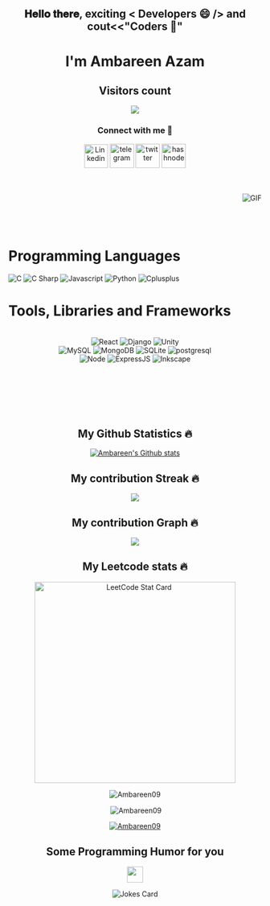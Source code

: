 <h2 align="center"> 𝐇𝐞𝐥𝐥𝐨 𝐭𝐡𝐞𝐫𝐞, exciting < Developers 😄 /> and cout<<"Coders 🥰"
  <h1 align="center"> I'm Ambareen Azam</h1>

<p align="center"> 
  <h2 align="center">Visitors count</h2>
</p>

<p align = "center">
  <img src="https://profile-counter.glitch.me/Ambareen09/count.svg" />
</p>

<h3 align="center">Connect with me 🤝</h3>
<body>
    <div class="img1">
<p align='center'>
<a href="https://www.linkedin.com/in/ambareen-azam/" target="_blank"><img src="https://icons.iconarchive.com/icons/alecive/flatwoken/64/Apps-Linkedin-icon.png" width="47" alt="Linkedin"></a>          <a href="https://t.me/Delilahx0x0" target="_blank"><img src="https://icons.iconarchive.com/icons/alecive/flatwoken/64/Apps-Telegram-icon.png" alt="telegram" width=48></a>         <a href="https://twitter.com/AzamAmbareen" target="_blank"><img src="https://icons.iconarchive.com/icons/alecive/flatwoken/64/Apps-Twitter-icon.png" alt="twitter" width=48></a>         <a href="https://instagram.com/ambareen_azam?utm_medium=copy_link" target="_blank"><img src="https://icons.iconarchive.com/icons/alecive/flatwoken/64/Apps-Instagram-icon.png" alt="hashnode" width=48></a>
<p/> <br> <br>
 <img align="right" alt="GIF" src="https://media.giphy.com/media/USV0ym3bVWQJJmNu3N/giphy.gif" /> <br> <br> <br>
    
<br>
<h1>Programming Languages</h1>
<p align="left">
  <img src="https://img.shields.io/badge/-C-F3F7FA?logo=c&logoColor=A8B9CC&style=for-the-badge&logoWidth=30" alt="C">
  <img src="https://img.shields.io/badge/-C%23-F3F7FA?logo=csharp&logoColor=239120&style=for-the-badge&logoWidth=30" alt="C Sharp">
  <img src="https://img.shields.io/badge/-Js-F3F7FA?logo=javascript&logoColor=F7DF1E&style=for-the-badge&logoWidth=30" alt="Javascript">
  <img src="https://img.shields.io/badge/-Python-F3F7FA?logo=python&logoColor=F7DF1E&style=for-the-badge&logoWidth=30" alt="Python">
  <img src="https://img.shields.io/badge/-C++-F3F7FA?logo=cplusplus&logoColor=F7DF1E&style=for-the-badge&logoWidth=30" alt="Cplusplus">
</p>
<h1>Tools, Libraries and Frameworks</h1>
<p align="center">
  
  </br>
  <img src="https://img.shields.io/badge/-ReactJs-F3F7FA?logo=react&logoColor=61DAFB&style=for-the-badge&logoWidth=30" alt="React">
  <img src="https://img.shields.io/badge/-Django-F3F7FA?logo=django&logoColor=000000&style=for-the-badge&logoWidth=30" alt="Django">
  <img src="https://img.shields.io/badge/-Unity-F3F7FA?logo=unity&logoColor=000000&style=for-the-badge&logoWidth=30" alt="Unity">
  </br>
  <img src="https://img.shields.io/badge/-MySQL-F3F7FA?logo=mysql&logoColor=4479A1&style=for-the-badge&logoWidth=30" alt="MySQL">
  <img src="https://img.shields.io/badge/-MongoDB-F3F7FA?logo=mongodb&logoColor=47A248&style=for-the-badge&logoWidth=30" alt="MongoDB">
  <img src="https://img.shields.io/badge/-SQLite-F3F7FA?logo=sqlite&logoColor=003B57&style=for-the-badge&logoWidth=30" alt="SQLite">
  <img src="https://img.shields.io/badge/-postgresql-F3F7FA?logo=postgresql&logoColor=003B57&style=for-the-badge&logoWidth=30" alt="postgresql">
  </br>
  <img src="https://img.shields.io/badge/-NodeJS-F3F7FA?logo=node.js&logoColor=009639&style=for-the-badge&logoWidth=30" alt="Node">
  <img src="https://img.shields.io/badge/-Express.js-F3F7FA?logo=Express.js&logoColor=009639&style=for-the-badge&logoWidth=30" alt="ExpressJS">
  <img src="https://img.shields.io/badge/-Inkscape-F3F7FA?logo=Inkscape&logoColor=009639&style=for-the-badge&logoWidth=30" alt="Inkscape">
</p>
      <br> <br> <br> <br> <br> <h2 align="center">My Github Statistics 🔥</h2>   
<p align="center">
<a href="https://github.com/Ambareen09">
<img align="center" alt="Ambareen's Github stats"
src="https://github-readme-stats-xi-rosy-19.vercel.app/api?username=Ambareen09&show_icons=true&hide_border=true&count_private=true&bg_color=0,Ef4050,Cf6561&title_color=000000&text_color=000000&icon_color=000000"/>
</a>

<h2 align="center">My contribution Streak 🔥</h2>
<p align="center">
  <a href="https://github.com/Iamtripathisatyam/github-readme-streak-stats">
    <img src="https://github-readme-streak-stats.herokuapp.com/?user=Ambareen09&theme=dark&hide_border=true&background=0D1117&stroke=0000"/>
  </a>
 </p>  
 <h2 align="center">My contribution Graph 🔥</h2>
<p align="center">
  <a href="https://github.com/Ambareen09">
    <img src="https://activity-graph.herokuapp.com/graph?username=Ambareen09&theme=xcode"/>
  </a>
 </p>
 <h2 align="center">My Leetcode stats 🔥</h2>
<p align="center">
  <a href="https://github.com/KnlnKS/leetcode-stats">
  <img alt="LeetCode Stat Card" src="https://apu5rh8gxk.execute-api.us-east-1.amazonaws.com/default/leetcode-stats?username=d3l1l4h" width="400"/>
</a>
 </p>
 <div align="center">
 <p><img align="center" src="https://github-readme-stats.vercel.app/api/top-langs?username=Ambareen09&show_icons=true&locale=en&count-private=true$height=80&theme=tokyonight" alt="Ambareen09" /></p>

<p>&nbsp;<img align="center" src="https://github-readme-stats.vercel.app/api?username=Ambareen09&show_icons=true&locale=en&count-private=true$height=80&theme=tokyonight" alt="Ambareen09" /></p>
</div>

<p align="center"> <a href="https://github.com/ryo-ma/github-profile-trophy"><img src="https://github-profile-trophy.vercel.app/?username=Ambareen09&theme=juicyfresh" alt="Ambareen09" /></a> </p>

<div align="center">
<h2> Some Programming Humor for you </h2> 
<p align="center"> <img src='https://media2.giphy.com/media/UQDSBzfyiBKvgFcSTw/giphy.gif?cid=ecf05e47p3cd513axbek3f56ti3jzizq8hincw20jauyyfyw&rid=giphy.gif' width = '32px'>


![Jokes Card](https://readme-jokes.vercel.app/api?theme=radical)
</p>
</div>
